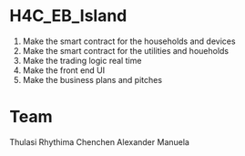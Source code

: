 # H4C_EB_Island

1. Make the smart contract for the households and devices 
2. Make the smart contract for the utilities and houeholds
3. Make the trading logic real time 
4. Make the front end UI
5. Make the business plans and pitches

# Team
Thulasi
Rhythima
Chenchen
Alexander
Manuela
